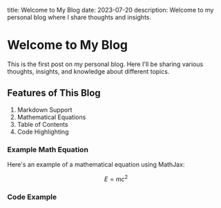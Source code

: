 title: Welcome to My Blog
date: 2023-07-20
description: Welcome to my personal blog where I share thoughts and insights.

# Welcome to My Blog

This is the first post on my personal blog. Here I'll be sharing various thoughts, insights, and knowledge about different topics.

## Features of This Blog

1. Markdown Support
2. Mathematical Equations
3. Table of Contents
4. Code Highlighting

### Example Math Equation

Here's an example of a mathematical equation using MathJax:

$$
E = mc^2
$$

### Code Example

